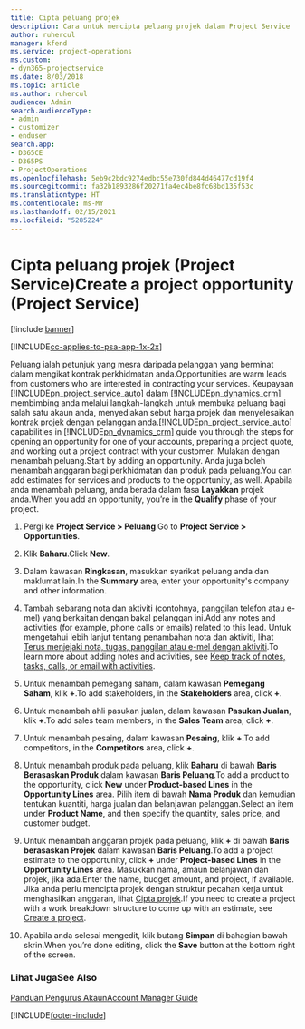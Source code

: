```yaml
---
title: Cipta peluang projek
description: Cara untuk mencipta peluang projek dalam Project Service
author: ruhercul
manager: kfend
ms.service: project-operations
ms.custom:
- dyn365-projectservice
ms.date: 8/03/2018
ms.topic: article
ms.author: ruhercul
audience: Admin
search.audienceType:
- admin
- customizer
- enduser
search.app:
- D365CE
- D365PS
- ProjectOperations
ms.openlocfilehash: 5eb9c2bdc9274edbc55e730fd844d46477cd19f4
ms.sourcegitcommit: fa32b1893286f20271fa4ec4be8fc68bd135f53c
ms.translationtype: HT
ms.contentlocale: ms-MY
ms.lasthandoff: 02/15/2021
ms.locfileid: "5285224"
---
```

# <a name="create-a-project-opportunity-project-service"></a><span data-ttu-id="0198b-103">Cipta peluang projek (Project Service)</span><span class="sxs-lookup"><span data-stu-id="0198b-103">Create a project opportunity (Project Service)</span></span>

[!include [banner](../includes/psa-now-project-operations.md)]

[!INCLUDE[cc-applies-to-psa-app-1x-2x](../includes/cc-applies-to-psa-app-1x-2x.md)]

<span data-ttu-id="0198b-104">Peluang ialah petunjuk yang mesra daripada pelanggan yang berminat dalam mengikat kontrak perkhidmatan anda.</span><span class="sxs-lookup"><span data-stu-id="0198b-104">Opportunities are warm leads from customers who are interested in contracting your services.</span></span> <span data-ttu-id="0198b-105">Keupayaan [!INCLUDE[pn_project_service_auto](../includes/pn-project-service-auto.md)] dalam [!INCLUDE[pn_dynamics_crm](../includes/pn-dynamics-crm.md)] membimbing anda melalui langkah-langkah untuk membuka peluang bagi salah satu akaun anda, menyediakan sebut harga projek dan menyelesaikan kontrak projek dengan pelanggan anda.</span><span class="sxs-lookup"><span data-stu-id="0198b-105">[!INCLUDE[pn_project_service_auto](../includes/pn-project-service-auto.md)] capabilities in [!INCLUDE[pn_dynamics_crm](../includes/pn-dynamics-crm.md)] guide you through the steps for opening an opportunity for one of your accounts, preparing a project quote, and working out a project contract with your customer.</span></span> <span data-ttu-id="0198b-106">Mulakan dengan menambah peluang.</span><span class="sxs-lookup"><span data-stu-id="0198b-106">Start by adding an opportunity.</span></span> <span data-ttu-id="0198b-107">Anda juga boleh menambah anggaran bagi perkhidmatan dan produk pada peluang.</span><span class="sxs-lookup"><span data-stu-id="0198b-107">You can add estimates for services and products to the opportunity, as well.</span></span> <span data-ttu-id="0198b-108">Apabila anda menambah peluang, anda berada dalam fasa **Layakkan** projek anda.</span><span class="sxs-lookup"><span data-stu-id="0198b-108">When you add an opportunity, you’re in the **Qualify** phase of your project.</span></span>  
  
1.  <span data-ttu-id="0198b-109">Pergi ke **Project Service > Peluang**.</span><span class="sxs-lookup"><span data-stu-id="0198b-109">Go to **Project Service > Opportunities**.</span></span>  
  
2.  <span data-ttu-id="0198b-110">Klik **Baharu**.</span><span class="sxs-lookup"><span data-stu-id="0198b-110">Click **New**.</span></span>  
  
3.  <span data-ttu-id="0198b-111">Dalam kawasan **Ringkasan**, masukkan syarikat peluang anda dan maklumat lain.</span><span class="sxs-lookup"><span data-stu-id="0198b-111">In the **Summary** area, enter your opportunity's company and other information.</span></span>  
  
4.  <span data-ttu-id="0198b-112">Tambah sebarang nota dan aktiviti (contohnya, panggilan telefon atau e-mel) yang berkaitan dengan bakal pelanggan ini.</span><span class="sxs-lookup"><span data-stu-id="0198b-112">Add any notes and activities (for example, phone calls or emails) related to this lead.</span></span> <span data-ttu-id="0198b-113">Untuk mengetahui lebih lanjut tentang penambahan nota dan aktiviti, lihat [Terus menjejaki nota, tugas, panggilan atau e-mel dengan aktiviti](https://docs.microsoft.com/dynamics365/customerengagement/on-premises/basics/work-with-activities).</span><span class="sxs-lookup"><span data-stu-id="0198b-113">To learn more about adding notes and activities, see [Keep track of notes, tasks, calls, or email with activities](https://docs.microsoft.com/dynamics365/customerengagement/on-premises/basics/work-with-activities).</span></span>  
  
5.  <span data-ttu-id="0198b-114">Untuk menambah pemegang saham, dalam kawasan **Pemegang Saham**, klik **+**.</span><span class="sxs-lookup"><span data-stu-id="0198b-114">To add stakeholders, in the **Stakeholders** area, click **+**.</span></span>  
  
6.  <span data-ttu-id="0198b-115">Untuk menambah ahli pasukan jualan, dalam kawasan **Pasukan Jualan**, klik **+**.</span><span class="sxs-lookup"><span data-stu-id="0198b-115">To add sales team members, in the **Sales Team** area, click **+**.</span></span>  
  
7.  <span data-ttu-id="0198b-116">Untuk menambah pesaing, dalam kawasan **Pesaing**, klik **+**.</span><span class="sxs-lookup"><span data-stu-id="0198b-116">To add competitors, in the **Competitors** area, click **+**.</span></span>  
  
8.  <span data-ttu-id="0198b-117">Untuk menambah produk pada peluang, klik **Baharu** di bawah **Baris Berasaskan Produk** dalam kawasan **Baris Peluang**.</span><span class="sxs-lookup"><span data-stu-id="0198b-117">To add a product to the opportunity, click **New** under **Product-based Lines** in the **Opportunity Lines** area.</span></span> <span data-ttu-id="0198b-118">Pilih item di bawah **Nama Produk** dan kemudian tentukan kuantiti, harga jualan dan belanjawan pelanggan.</span><span class="sxs-lookup"><span data-stu-id="0198b-118">Select an item under **Product Name**, and then specify the quantity, sales price, and customer budget.</span></span>  
  
9. <span data-ttu-id="0198b-119">Untuk menambah anggaran projek pada peluang, klik **+** di bawah **Baris berasaskan Projek** dalam kawasan **Baris Peluang**.</span><span class="sxs-lookup"><span data-stu-id="0198b-119">To add a project estimate to the opportunity, click **+** under **Project-based Lines** in the **Opportunity Lines** area.</span></span> <span data-ttu-id="0198b-120">Masukkan nama, amaun belanjawan dan projek, jika ada.</span><span class="sxs-lookup"><span data-stu-id="0198b-120">Enter the name, budget amount, and project, if available.</span></span> <span data-ttu-id="0198b-121">Jika anda perlu mencipta projek dengan struktur pecahan kerja untuk menghasilkan anggaran, lihat [Cipta projek](../psa/create-project.md).</span><span class="sxs-lookup"><span data-stu-id="0198b-121">If you need to create a project with a work breakdown structure to come up with an estimate, see [Create a project](../psa/create-project.md).</span></span>  
  
10. <span data-ttu-id="0198b-122">Apabila anda selesai mengedit, klik butang **Simpan** di bahagian bawah skrin.</span><span class="sxs-lookup"><span data-stu-id="0198b-122">When you’re done editing, click the **Save** button at the bottom right of the screen.</span></span>  
  
### <a name="see-also"></a><span data-ttu-id="0198b-123">Lihat Juga</span><span class="sxs-lookup"><span data-stu-id="0198b-123">See Also</span></span>  
 [<span data-ttu-id="0198b-124">Panduan Pengurus Akaun</span><span class="sxs-lookup"><span data-stu-id="0198b-124">Account Manager Guide</span></span>](../psa/account-manager-guide.md)


[!INCLUDE[footer-include](../includes/footer-banner.md)]
